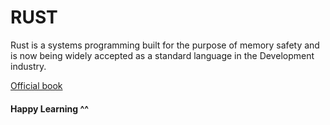 # RUST

Rust is a systems programming built for the purpose of memory safety and is now being widely accepted as a standard language in the Development industry.

<a href="https://csciitd-my.sharepoint.com/:b:/g/personal/cs1221102_iitd_ac_in/EaZVLfMUJXlMnYvTtKHSlb0BxL_DBnxTITdvgHpziee57w?e=bh3jAt">Official book</a>

#### Happy Learning ^^
